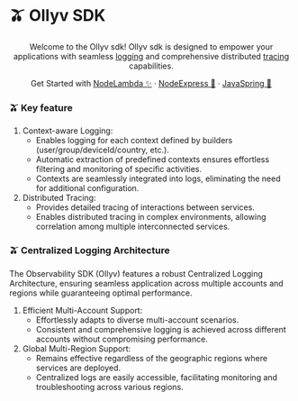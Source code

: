 # 🫒 Ollyv SDK

 <p align="center">
Welcome to the Ollyv sdk! Ollyv sdk is designed to empower your applications with seamless <a href="https://aws-observability.github.io/observability-best-practices/signals/logs/">logging</a> and comprehensive distributed <a href="https://aws-observability.github.io/observability-best-practices/signals/traces/">tracing</a> capabilities.
</p>

<p align="center">
  Get Started with <a href="./sdk/lambda/README.md"> NodeLambda ✨</a>
  ·
  <a href="./sdk/express/README.md"> NodeExpress 👟</a>
  ·
  <a href="./sdk/spring/README.md"> JavaSpring 🦚</a>
</p>

### 🫒 Key feature
1. Context-aware Logging:
    * Enables logging for each context defined by builders (user/group/deviceId/country, etc.).
    * Automatic extraction of predefined contexts ensures effortless filtering and monitoring of specific activities.
    * Contexts are seamlessly integrated into logs, eliminating the need for additional configuration.
1. Distributed Tracing:
    * Provides detailed tracing of interactions between services.
    * Enables distributed tracing in complex environments, allowing correlation among multiple interconnected services.

### 🫒 Centralized Logging Architecture
The Observability SDK (Ollyv) features a robust Centralized Logging Architecture, ensuring seamless application across multiple accounts and regions while guaranteeing optimal performance.
1. Efficient Multi-Account Support:
    * Effortlessly adapts to diverse multi-account scenarios.
    * Consistent and comprehensive logging is achieved across different accounts without compromising performance.
1. Global Multi-Region Support:
    * Remains effective regardless of the geographic regions where services are deployed.
    * Centralized logs are easily accessible, facilitating monitoring and troubleshooting across various regions.
